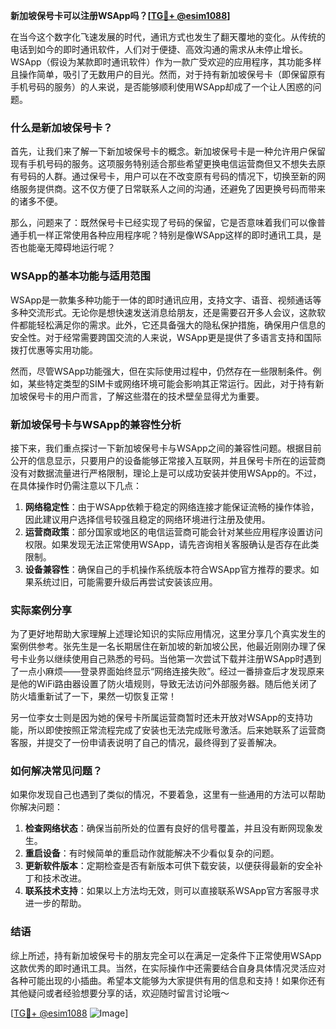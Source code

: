**新加坡保号卡可以注册WSApp吗？[[TG💪+ @esim1088](https://t.me/s/esim1088)]**

在当今这个数字化飞速发展的时代，通讯方式也发生了翻天覆地的变化。从传统的电话到如今的即时通讯软件，人们对于便捷、高效沟通的需求从未停止增长。WSApp（假设为某款即时通讯软件）作为一款广受欢迎的应用程序，其功能多样且操作简单，吸引了无数用户的目光。然而，对于持有新加坡保号卡（即保留原有手机号码的服务）的人来说，是否能够顺利使用WSApp却成了一个让人困惑的问题。

### 什么是新加坡保号卡？

首先，让我们来了解一下新加坡保号卡的概念。新加坡保号卡是一种允许用户保留现有手机号码的服务。这项服务特别适合那些希望更换电信运营商但又不想失去原有号码的人群。通过保号卡，用户可以在不改变原有号码的情况下，切换至新的网络服务提供商。这不仅方便了日常联系人之间的沟通，还避免了因更换号码而带来的诸多不便。

那么，问题来了：既然保号卡已经实现了号码的保留，它是否意味着我们可以像普通手机一样正常使用各种应用程序呢？特别是像WSApp这样的即时通讯工具，是否也能毫无障碍地运行呢？

### WSApp的基本功能与适用范围

WSApp是一款集多种功能于一体的即时通讯应用，支持文字、语音、视频通话等多种交流形式。无论你是想快速发送消息给朋友，还是需要召开多人会议，这款软件都能轻松满足你的需求。此外，它还具备强大的隐私保护措施，确保用户信息的安全性。对于经常需要跨国交流的人来说，WSApp更是提供了多语言支持和国际拨打优惠等实用功能。

然而，尽管WSApp功能强大，但在实际使用过程中，仍然存在一些限制条件。例如，某些特定类型的SIM卡或网络环境可能会影响其正常运行。因此，对于持有新加坡保号卡的用户而言，了解这些潜在的技术壁垒显得尤为重要。

### 新加坡保号卡与WSApp的兼容性分析

接下来，我们重点探讨一下新加坡保号卡与WSApp之间的兼容性问题。根据目前公开的信息显示，只要用户的设备能够正常接入互联网，并且保号卡所在的运营商没有对数据流量进行严格限制，理论上是可以成功安装并使用WSApp的。不过，在具体操作时仍需注意以下几点：

1. **网络稳定性**：由于WSApp依赖于稳定的网络连接才能保证流畅的操作体验，因此建议用户选择信号较强且稳定的网络环境进行注册及使用。
2. **运营商政策**：部分国家或地区的电信运营商可能会针对某些应用程序设置访问权限。如果发现无法正常使用WSApp，请先咨询相关客服确认是否存在此类限制。
3. **设备兼容性**：确保自己的手机操作系统版本符合WSApp官方推荐的要求。如果系统过旧，可能需要升级后再尝试安装该应用。

### 实际案例分享

为了更好地帮助大家理解上述理论知识的实际应用情况，这里分享几个真实发生的案例供参考。张先生是一名长期居住在新加坡的新加坡公民，他最近刚刚办理了保号卡业务以继续使用自己熟悉的号码。当他第一次尝试下载并注册WSApp时遇到了一点小麻烦——登录界面始终显示“网络连接失败”。经过一番排查后才发现原来是他的WiFi路由器设置了防火墙规则，导致无法访问外部服务器。随后他关闭了防火墙重新试了一下，果然一切恢复正常！

另一位李女士则是因为她的保号卡所属运营商暂时还未开放对WSApp的支持功能，所以即使按照正常流程完成了安装也无法完成账号激活。后来她联系了运营商客服，并提交了一份申请表说明了自己的情况，最终得到了妥善解决。

### 如何解决常见问题？

如果你发现自己也遇到了类似的情况，不要着急，这里有一些通用的方法可以帮助你解决问题：

1. **检查网络状态**：确保当前所处的位置有良好的信号覆盖，并且没有断网现象发生。
2. **重启设备**：有时候简单的重启动作就能解决不少看似复杂的问题。
3. **更新软件版本**：定期检查是否有新版本可供下载安装，以便获得最新的安全补丁和技术改进。
4. **联系技术支持**：如果以上方法均无效，则可以直接联系WSApp官方客服寻求进一步的帮助。

### 结语

综上所述，持有新加坡保号卡的朋友完全可以在满足一定条件下正常使用WSApp这款优秀的即时通讯工具。当然，在实际操作中还需要结合自身具体情况灵活应对各种可能出现的小插曲。希望本文能够为大家提供有用的信息和支持！如果你还有其他疑问或者经验想要分享的话，欢迎随时留言讨论哦～

[[TG💪+ @esim1088](https://t.me/s/esim1088) ![Image](https://i.postimg.cc/4NQfJmqS/Snipaste-2025-05-13-00-14-12.png)]